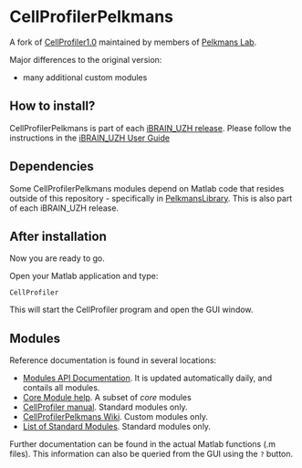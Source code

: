 CellProfilerPelkmans
====================

A fork of [CellProfiler1.0](http://cellprofiler.org/previousReleases.shtml) maintained by members of [Pelkmans Lab](https://www.pelkmanslab.org).

Major differences to the original version:
* many additional custom modules

## How to install?

CellProfilerPelkmans is part of each [iBRAIN_UZH release](https://github.com/pelkmanslab/iBRAIN_UZH/releases). Please follow the instructions in the [iBRAIN_UZH User Guide](https://github.com/pelkmanslab/iBRAIN_UZH/blob/master/doc/USER_GUIDE.md)

## Dependencies ##

Some CellProfilerPelkmans modules depend on Matlab code that resides outside of this repository - specifically in [PelkmansLibrary](https://github.com/pelkmanslab/PelkmansLibrary). This is also part of each iBRAIN_UZH release.

## After installation

Now you are ready to go.

Open your Matlab application and type:
```{matlab}
CellProfiler
```

This will start the CellProfiler program and open the GUI window. 


## Modules ##

Reference documentation is found in several locations:
* [Modules API Documentation](http://jenkins.pelkmanslab.org/job/CellProfilerPelkmans_Master/CellProfilerPelkmans_API_Documentation/workspace/Modules/index.html). It is updated automatically daily, and contails all modules.
* [Core Module help](https://github.com/pelkmanslab/iBRAIN_BRUTUS/wiki/iBRAIN_BRUTUS-core-module-help). A subset of *core* modules
* [CellProfiler manual](http://cellprofiler.org/linked_files/Documentation/cp1_manual_9717.pdf). Standard modules only.
* [CellProfilerPelkmans Wiki](https://github.com/pelkmanslab/CellProfilerPelkmans/wiki). Custom modules only.
* [List of Standard Modules](doc/LIST_OF_STANDARD_MODULES.md). Standard modules only.

Further documentation can be found in the actual Matlab functions (.m files). This information can also be queried from the GUI using the `?` button.
